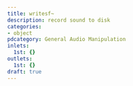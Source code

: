 ```yaml
---
title: writesf~
description: record sound to disk
categories:
- object
pdcategory: General Audio Manipulation
inlets:
  1st: {}
outlets:
  1st: {}
draft: true
---
```


